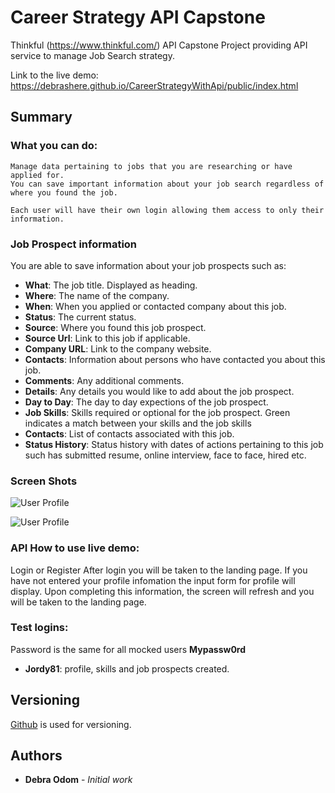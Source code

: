 # Career Strategy API Capstone

Thinkful (https://www.thinkful.com/) API Capstone Project providing API service to manage Job Search strategy.

Link to the live demo:  https://debrashere.github.io/CareerStrategyWithApi/public/index.html

## Summary

### What you can do:

    Manage data pertaining to jobs that you are researching or have applied for.
    You can save important information about your job search regardless of where you found the job.

    Each user will have their own login allowing them access to only their information.

### Job Prospect information

You are able to save information about your job prospects such as:

* **What**: The job title. Displayed as heading.
* **Where**: The name of the company.
* **When**: When you applied or contacted company about this job.
* **Status**: The current status.
* **Source**: Where you found this job prospect.
* **Source Url**: Link to this job if applicable.
* **Company URL**: Link to the company website.
* **Contacts**: Information about persons who have contacted you about this job.
* **Comments**: Any additional comments.
* **Details**: Any details you would like to add about the job prospect.
* **Day to Day**: The day to day expections of the job prospect.
* **Job Skills**: Skills required or optional for the job prospect. Green indicates a match between your skills and the job skills
* **Contacts**: List of contacts associated with this job.
* **Status History**: Status history with dates of actions pertaining to this job such has submitted resume, online interview, face to face, hired etc.

### Screen Shots

![User Profile ](https://raw.githubusercontent.com/debrashere/Documents/master/UserProfile1.png)

![User Profile ](https://raw.githubusercontent.com/debrashere/Documents/master/UserProfile3.png)

### API How to use live demo:

Login or Register
After login you will be taken to the landing page.
If you have not entered your profile infomation the input form for profile will display. Upon completing this information, the screen will refresh and you will be taken to the landing page.

### Test logins:

  Password is the same for all mocked users **Mypassw0rd**

  * **Jordy81**: profile, skills and job prospects created.

## Versioning

 [Github](https://github.com/) is used for versioning.

## Authors

* **Debra Odom** - *Initial work*